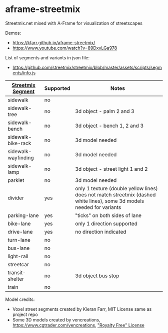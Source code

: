 # aframe-streetmix
Streetmix.net mixed with A-Frame for visualization of streetscapes

Demos:
* https://kfarr.github.io/aframe-streetmix/
* https://www.youtube.com/watch?v=89DxvLGa978

List of segments and variants in json file:
* https://github.com/streetmix/streetmix/blob/master/assets/scripts/segments/info.js

| [Streetmix Segment](https://github.com/streetmix/streetmix/blob/master/assets/scripts/segments/info.js)              | Supported | Notes  |
| ------------------- | --------- | ------ |
| sidewalk            | no        |        |
| sidewalk-tree       | no        | 3d object - palm 2 and 3     |
| sidewalk-bench      | no        | 3d object - bench 1, 2 and 3     |
| sidewalk-bike-rack  | no        | 3d model needed    |
| sidewalk-wayfinding | no        | 3d model needed     |
| sidewalk-lamp       | no        | 3d object - street light 1 and 2     |
| parklet             | no        | 3d model needed     |
| divider             | yes       | only 1 texture (double yellow lines) does not match streetmix (dashed white lines), some 3d models needed for variants       |
| parking-lane        | yes       | "ticks" on both sides of lane       |
| bike-lane           | yes       | only 1 direction supported       |
| drive-lane          | yes       | no direction indicated        |
| turn-lane           | no        |        |
| bus-lane            | no        |        |
| light-rail          | no        |        |
| streetcar           | no        |        |
| transit-shelter     | no        | 3d object bus stop     |
| train               | no        |        |

Model credits:
* Voxel street segments created by Kieran Farr, MIT License same as project repo
* Some 3D models created by vencreations, https://www.cgtrader.com/vencreations, ["Royalty Free" License](https://www.cgtrader.com/pages/terms-and-conditions#royalty-free-license)

